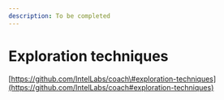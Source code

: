 ```yaml
---
description: To be completed
---
```


# Exploration techniques

[https://github.com/IntelLabs/coach\#exploration-techniques](https://github.com/IntelLabs/coach#exploration-techniques)

